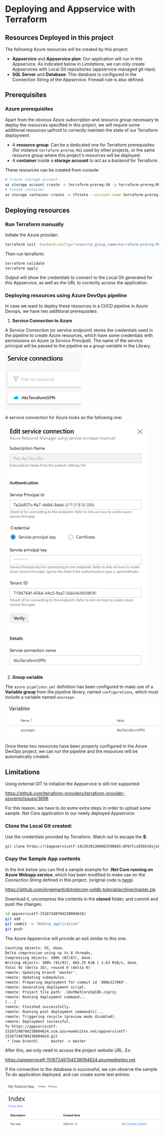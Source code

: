 # Deploying and Appservice with Terraform

## Resources Deployed in this project

The following Azure resources will be created by this project:

* **Appservice** and **Appservice plan**: Our application will run in this Appservice. As indicated below in _Limitations_, we can only create Appservices with Local Git repositories (appservice-managed git repo).
* **SQL Server** and **Database**: This database is configured in the Connection String of the Appservice. Firewall rule is also defined.

## Prerequisites

### Azure prerequisites

Apart from the obvious *Azure subscription* and *resource group* necessary to deploy the resources specified in this project, we will require some additional resources upfront to correctly maintain the state of our Terraform deployment:

  * A **resource group**: Can be a dedicated one for Terraform prerequisites (for instance `terraform-prereq-RG`) used by other projects, or the same resource group where this project's resources will be deployed.
  * A **container** inside a **storage account** to act as a *backend* for Terraform.

These resources can be created from console:

```bash
# Create storage account
az storage account create -n terraform-prereq-SA -g terraform-prereq-RG -l westeurope
# Create container
az storage container create -n tfstate --account-name terraform-prereq-SA
```

## Deploying resources

### Run Terraform manually

Initiate the Azure provider:

```bash
terraform init -backend-config="resource_group_name=terraform-prereq-RG" -backend-config="storage_account_name=terraform-prereq-SA" -backend-config="container_name=tfstate"
```
Then run terraform:

```
terraform validate
terraform apply
```

Output will show the credentials to connect to the Local Git generated for this Appservice, as well as the URL to correctly access the application.

### Deploying resources using Azure DevOps pipeline

In case we want to deploy these resources in a CI/CD pipeline in Azure Devops, we have two additional prerequisites:

1. **Service Connection to Azure**

A *Service Connection* (or service *endpoint*) stores the credentials used in the pipeline to create Azure resources, which have some credentials with permissions on Azure (a _Service Principal_). The name of the service principal will be passed to the pipeline as a *group variable* in the Library.

![](img/README2020-02-26-12-25-34.png)

A service connection for Azure looks as the following one:

![](img/README2020-02-26-12-28-28.png)

2. **Group variable**

The `azure-pipelines.yml` definition has been configured to make use of a **Variable group** from the pipeline library, named `configurations`, which must include a variable named `azurespn`

![](img/README2020-02-26-12-19-00.png)

Once these two resources have been properly configured in the Azure DevOps project, we can run the pipeline and the resources will be automatically created.

## Limitations

Using external GIT to initialize the Appservice is still not supported:

https://github.com/terraform-providers/terraform-provider-azurerm/issues/3696

For this reason, we have to do some extra steps in order to upload some sample _.Net Core application_ to our newly deployed Appservice:

### Clone the Local Git created:

Use the credentials provided by Terraform. Watch out to escape the **$**:

```bash
git clone https://\$appservicetf-14235301366062598665:GPkYlcxE5bh30zjo8p5jEmdtiXbRpi0PqZQkh2fz4AefdvdX2nelDm1ezPAX@appservicetf-14235301366062598665.scm.azurewebsites.net/appservicetf-14235301366062598665.git
```
### Copy the Sample App contents

In the link below you can find a sample example for **.Net Core running on Azure Webapp service**, which has been modified to make use on the _Connection String_ defined in this project. (original code is [here](https://docs.microsoft.com/en-us/azure/app-service/app-service-web-tutorial-dotnetcore-sqldb)).

https://github.com/jorgemarti/dotnetcore-sqldb-tutorial/archive/master.zip

Download it, uncompress the contents in the **cloned** folder, and commit and push the changes.

```bash
cd appservicetf-15167248704238094624/
git add .
git commit -m "Adding application"
git push
```

The Azure Appservice will provide an exit similar to this one:

```
Counting objects: 91, done.
Delta compression using up to 8 threads.
Compressing objects: 100% (87/87), done.
Writing objects: 100% (91/91), 665.25 KiB | 1.63 MiB/s, done.
Total 91 (delta 16), reused 0 (delta 0)
remote: Updating branch 'master'.
remote: Updating submodules.
remote: Preparing deployment for commit id 'd00e317069'.
remote: Generating deployment script.
remote: Project file path: .\DotNetCoreSqlDb.csproj
remote: Running deployment command...
[...]
remote: Finished successfully.
remote: Running post deployment command(s)...
remote: Triggering recycle (preview mode disabled).
remote: Deployment successful.
To https://appservicetf-15167248704238094624.scm.azurewebsites.net/appservicetf-15167248704238094624.git
 * [new branch]      master -> master
 ```

 After this, we only need to access the project website URL. Ex:

 https://appservicetf-15167248704238094624.azurewebsites.net

If the connection to the database is successful, we can observe the sample _To-do_ application deployed, and can create some test entries:

![](img/README2020-01-13-12-55-21.png)

